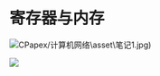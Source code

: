 # 寄存器与内存
![](https://github.com/YHHY0305/CPapex/edit/main)CPapex/计算机网络\asset\笔记1.jpg)

![](\asset\笔记2.jpg)
